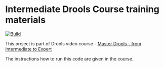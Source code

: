 # Intermediate Drools Course training materials

[![Build](https://github.com/aasaru/intermediate-drools-training/actions/workflows/maven.yml/badge.svg)](https://github.com/aasaru/intermediate-drools-training/actions/workflows/maven.yml)

This project is part of Drools video course - 
[Master Drools - from Intermediate to Expert](https://www.udemy.com/course/draft/4477212/?referralCode=59B6C70D85AC73A1005B)

The instructions how to run this code are given in the course.
